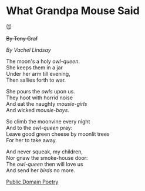 # What Grandpa Mouse Said
:mouse:

~~By Tony Graf~~

*By Vachel Lindsay*


The moon's a holy _owl-queen_.<br>
She keeps them in a jar<br>
Under her arm till evening,<br>
Then sallies forth to war.<br>

She pours the _owls_ upon us.<br>
They hoot with horrid noise<br>
And eat the naughty _mousie-girls_<br>
And wicked _mousie-boys_.<br>

So climb the moonvine every night<br>
And to the _owl-queen_ pray:<br>
Leave good green cheese by moonlit trees<br>
For her to take away.<br>

And never squeak, my children,<br>
Nor gnaw the smoke-house door:<br>
The _owl-queen_ then will love us<br>
And send her _birds_ no more.<br>


[Public Domain Poetry](http://www.public-domain-poetry.com/vachel-lindsay/what-grandpa-mouse-said-24091)
